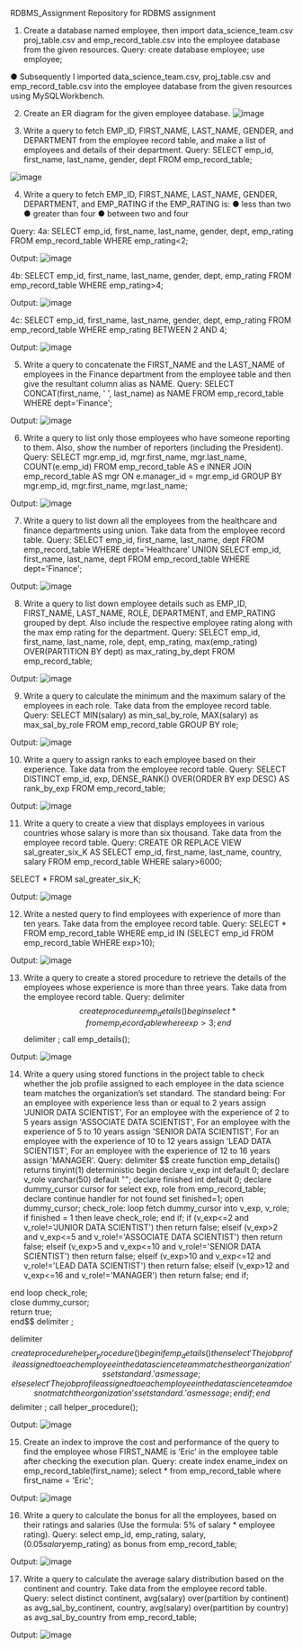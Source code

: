 
RDBMS_Assignment
Repository for RDBMS assignment

1. Create a database named employee, then import data_science_team.csv proj_table.csv and emp_record_table.csv into the employee database from the given resources.
Query:
create database employee;
use employee;

● Subsequently I imported data_science_team.csv, proj_table.csv and emp_record_table.csv into the employee database from the given resources using MySQLWorkbench.

2. Create an ER diagram for the given employee database.
![image](https://user-images.githubusercontent.com/122452570/221153913-526008e0-3224-4f1d-aa64-912e68360ebe.png)


3. Write a query to fetch EMP_ID, FIRST_NAME, LAST_NAME, GENDER, and DEPARTMENT from the employee record table, and make a list of employees and details of their department.
Query:
SELECT emp_id, first_name, last_name, gender, dept
FROM emp_record_table;

![image](https://user-images.githubusercontent.com/122452570/221154049-b392b5c7-c98c-4647-ae3b-a76fb41d0037.png)


4. Write a query to fetch EMP_ID, FIRST_NAME, LAST_NAME, GENDER, DEPARTMENT, and EMP_RATING if the EMP_RATING is:
● less than two
● greater than four
● between two and four

Query:
4a:
SELECT emp_id, first_name, last_name, gender, dept, emp_rating
FROM emp_record_table
WHERE emp_rating<2;

Output:
![image](https://user-images.githubusercontent.com/122452570/221154126-204d6a64-60ef-4b40-8100-6874e8fe849b.png)


4b:
SELECT emp_id, first_name, last_name, gender, dept, emp_rating
FROM emp_record_table
WHERE emp_rating>4;

Output:
![image](https://user-images.githubusercontent.com/122452570/221154190-f5a97965-ac58-4191-9976-03c9f1ba333b.png)


4c:
SELECT emp_id, first_name, last_name, gender, dept, emp_rating
FROM emp_record_table
WHERE emp_rating BETWEEN 2 AND 4;

Output:
![image](https://user-images.githubusercontent.com/122452570/221154275-b488019c-046c-4ab6-b866-7790f3aef355.png)


5. Write a query to concatenate the FIRST_NAME and the LAST_NAME of employees in the Finance department from the employee table and then give the resultant column alias as NAME.
Query:
SELECT CONCAT(first_name, ' ', last_name) as NAME
FROM emp_record_table
WHERE dept='Finance';

Output:
![image](https://user-images.githubusercontent.com/122452570/221154362-768cb3f9-0236-4b74-a193-e26b93c2b410.png)

6. Write a query to list only those employees who have someone reporting to them. Also, show the number of reporters (including the President).
Query:
SELECT mgr.emp_id, mgr.first_name, mgr.last_name, COUNT(e.emp_id)
FROM emp_record_table AS e INNER JOIN emp_record_table AS mgr
ON e.manager_id = mgr.emp_id
GROUP BY mgr.emp_id, mgr.first_name, mgr.last_name;

Output:
![image](https://user-images.githubusercontent.com/122452570/221154488-01cf640c-4821-49b5-888c-d137a46d424e.png)


7. Write a query to list down all the employees from the healthcare and finance departments using union. Take data from the employee record table.
Query:
SELECT emp_id, first_name, last_name, dept
FROM emp_record_table
WHERE dept='Healthcare'
UNION
SELECT emp_id, first_name, last_name, dept
FROM emp_record_table
WHERE dept='Finance';

Output:
![image](https://user-images.githubusercontent.com/122452570/221154589-6ada69f6-83e8-458d-ac30-12377d49f912.png)


8. Write a query to list down employee details such as EMP_ID, FIRST_NAME, LAST_NAME, ROLE, DEPARTMENT, and EMP_RATING grouped by dept. Also include the respective employee rating along with the max emp rating for the department.
Query:
SELECT emp_id, first_name, last_name, role, dept, emp_rating,
max(emp_rating) OVER(PARTITION BY dept) as max_rating_by_dept
FROM emp_record_table;

Output:
![image](https://user-images.githubusercontent.com/122452570/221154634-8ef4949c-bbe9-4e9d-bca5-385f8b2a4ba3.png)

9. Write a query to calculate the minimum and the maximum salary of the employees in each role. Take data from the employee record table.
Query:
SELECT MIN(salary) as min_sal_by_role, MAX(salary) as max_sal_by_role
FROM emp_record_table
GROUP BY role;

Output:
![image](https://user-images.githubusercontent.com/122452570/221154687-4caed78a-6ab0-449f-882d-5ca4bdb63027.png)


10. Write a query to assign ranks to each employee based on their experience. Take data from the employee record table.
Query:
SELECT DISTINCT emp_id, exp, DENSE_RANK() OVER(ORDER BY exp DESC) AS rank_by_exp
FROM emp_record_table;

Output:
![image](https://user-images.githubusercontent.com/122452570/221154742-eded4ee7-4f61-411b-9bbd-512d364a85db.png)



11. Write a query to create a view that displays employees in various countries whose salary is more than six thousand. Take data from the employee record table.
Query:
CREATE OR REPLACE VIEW sal_greater_six_K
AS SELECT emp_id, first_name, last_name, country, salary
FROM emp_record_table
WHERE salary>6000;

SELECT * FROM sal_greater_six_K;

Output:
![image](https://user-images.githubusercontent.com/122452570/221154795-87b52ee4-748d-4c95-9141-c7635c90f94d.png)


12. Write a nested query to find employees with experience of more than ten years. Take data from the employee record table.
Query:
SELECT *
FROM emp_record_table
WHERE emp_id IN
(SELECT emp_id
FROM emp_record_table
WHERE exp>10);

Output:
![image](https://user-images.githubusercontent.com/122452570/221154854-1a885967-66b5-4897-ae10-6a96f2ff2527.png)

13. Write a query to create a stored procedure to retrieve the details of the employees whose experience is more than three years. Take data from the employee record table.
Query:
delimiter $$
create procedure emp_details()
begin
select * from emp_record_table
where exp>3;
end$$
delimiter ;
call emp_details();

Output:
![image](https://user-images.githubusercontent.com/122452570/221154901-844aab8f-5c37-47f4-8f1c-55c6c65b61fe.png)

14. Write a query using stored functions in the project table to check whether the job profile assigned to each employee in the data science team matches the organization’s set standard.
The standard being:
For an employee with experience less than or equal to 2 years assign 'JUNIOR DATA SCIENTIST', For an employee with the experience of 2 to 5 years assign 'ASSOCIATE DATA SCIENTIST',
For an employee with the experience of 5 to 10 years assign 'SENIOR DATA SCIENTIST',
For an employee with the experience of 10 to 12 years assign 'LEAD DATA SCIENTIST',
For an employee with the experience of 12 to 16 years assign 'MANAGER'.
Query:
delimiter $$
create function emp_details() returns tinyint(1) deterministic
begin
declare v_exp int default 0;
declare v_role varchar(50) default "";
declare finished int default 0;
declare dummy_cursor cursor for
select exp, role from emp_record_table;
declare continue handler for not found
set finished=1;
open dummy_cursor;
check_role: loop
fetch dummy_cursor into v_exp, v_role;
if finished = 1 then
leave check_role;
end if;
if (v_exp<=2 and v_role!='JUNIOR DATA SCIENTIST') then
return false;
elseif (v_exp>2 and v_exp<=5 and v_role!='ASSOCIATE DATA SCIENTIST') then
return false;
elseif (v_exp>5 and v_exp<=10 and v_role!='SENIOR DATA SCIENTIST') then
return false;
elseif (v_exp>10 and v_exp<=12 and v_role!='LEAD DATA SCIENTIST') then
return false;
elseif (v_exp>12 and v_exp<=16 and v_role!='MANAGER') then
return false;
end if;

end loop check_role;  
close dummy_cursor;  
return true;  
end$$
delimiter ;

delimiter $$
create procedure helper_procedure()
begin
if emp_details() then
select 'The job profile assigned to each employee
in the data science team matches the organization’s set standard.' as message;
else
select 'The job profile assigned to each employee
in the data science team does not match the organization’s set standard.' as message;
end if;
end$$
delimiter ;
call helper_procedure();

Output:
![image](https://user-images.githubusercontent.com/122452570/221155051-951343ca-108d-4dc4-965e-ffe9d7fdd6e2.png)


15. Create an index to improve the cost and performance of the query to find the employee whose FIRST_NAME is ‘Eric’ in the employee table after checking the execution plan.
Query:
create index ename_index
on emp_record_table(first_name);
select *
from emp_record_table
where first_name = 'Eric';

Output:
![image](https://user-images.githubusercontent.com/122452570/221155241-d3e8b7c8-a24e-479f-92b6-9f118ad05b47.png)

16. Write a query to calculate the bonus for all the employees, based on their ratings and salaries (Use the formula: 5% of salary * employee rating).
Query:
select emp_id, emp_rating, salary, (0.05*salary*emp_rating) as bonus
from emp_record_table;

Output:
![image](https://user-images.githubusercontent.com/122452570/221155305-c479824e-36b6-402d-9403-2d3265af3a08.png)

17. Write a query to calculate the average salary distribution based on the continent and country. Take data from the employee record table.
Query:
select distinct continent, avg(salary) over(partition by continent) as avg_sal_by_continent,
country, avg(salary) over(partition by country) as avg_sal_by_country
from emp_record_table;

Output:
![image](https://user-images.githubusercontent.com/122452570/221155704-05090dc1-151c-41ad-8945-03e2fb7f3a03.png)
